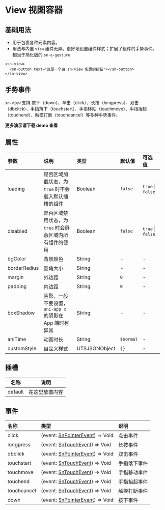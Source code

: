 # View  视图容器

## 基础用法

- 用于包裹各种元素内容。
- 用法与内置 `view` 组件无异。更好地设置组件样式；扩展了组件的手势事件，相当于简化版的 `sn-e-gesture`

```vue
<sn-view>
  <sn-button text="这是一个由 sn-view 包裹的按钮"></sn-button>
</sn-view>
```

## 手势事件

`sn-view` 支持 按下（down）、单击（click）、长按（longpress）、双击（dbclick）、手指落下（touchstart）、手指移动（touchmove）、手指抬起（touchend）、触摸打断（touchcancel）等多种手势事件。

**更多演示请下载 demo 查看**

## 属性

| 参数         | 说明             | 类型          | 默认值  | 可选值           |
| :----------- | :--------------- | :------------ | :------ | :--------------- |
| loading      | 是否区域加载状态，为 `true` 时不会载入默认插槽的组件 | Boolean       | `false` | `true` \| `false` |
| disabled | 是否区域禁用状态，为 `true` 时会屏蔽区域内所有组件的使用 | Boolean | `false` | `true` \| `false` |
| bgColor      | 背景颜色         | String        | -       | -                |
| borderRadius | 圆角大小         | String        | -       | -                |
| margin       | 外边距           | String        | `0`     | -                |
| padding      | 内边距           | String        | `0`     | -                |
| boxShadow    | 阴影，一般不要设置，`uni-app x` 的阴影在 App 端时有异常 | String        | -       | -                |
| aniTime | 动画时长 | String | `$normal` | - |
| customStyle  | 自定义样式       | UTSJSONObject | `{}`    | -                |

## 插槽

| 名称    | 说明           |
| ------- | -------------- |
| default | 在这里放置内容 |

## 事件

| 名称        | 类型                                                         | 说明         |
| :---------- | :----------------------------------------------------------- | :----------- |
| click       | (event: [SnPointerEvent](/api/types/api#snpointerevent)) => Void | 点击事件     |
| longpress   | (event: [SnTouchEvent](/api/types/api#sntouchevent)) => Void | 长按事件     |
| dbclick     | (event: [SnPointerEvent](/api/types/api#snpointerevent)) => Void | 双击事件     |
| touchstart  | (event: [SnTouchEvent](/api/types/api#sntouchevent)) => Void | 手指落下事件 |
| touchmove   | (event: [SnTouchEvent](/api/types/api#sntouchevent)) => Void | 手指移动事件 |
| touchend    | (event: [SnTouchEvent](/api/types/api#sntouchevent)) => Void | 手指抬起事件 |
| touchcancel | (event: [SnTouchEvent](/api/types/api#sntouchevent)) => Void | 触摸打断事件 |
| down        | (event: [SnPointerEvent](/api/types/api#snpointerevent)) => Void | 按下事件     |

<DemoPhone name="sn-view" />
